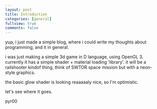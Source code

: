 ```yaml
---
layout: post
title: Introduction
categories: [general]
fullview: true
comments: false
---
```


yup, i just made a simple blog, where i could write my thoughts about programming, and it in general.

i was just making a simple 3d game in D language, using OpenGL 3. currently it has a simple shader + material loading 'library'. it will be a railshooter kindof thing, think of SWTOR space mission but with a neon-style graphics.

the basic glow shader is looking reaaaaaly nice, so I'm optimistic.

let's see where it goes.

pyr00
